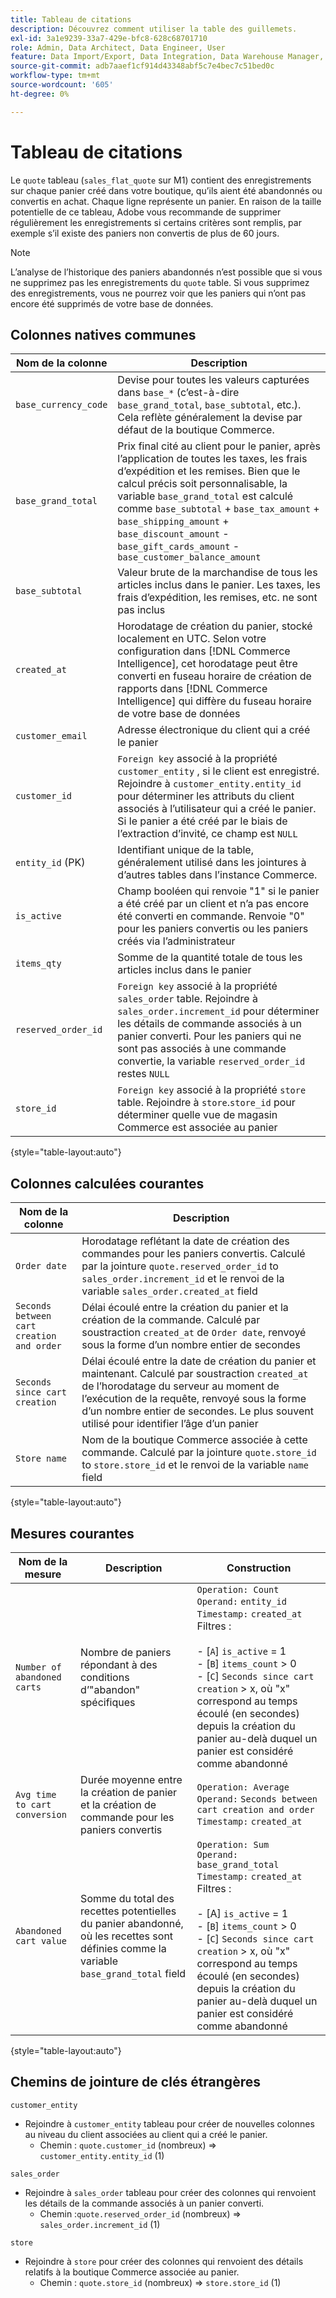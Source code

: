 ```yaml
---
title: Tableau de citations
description: Découvrez comment utiliser la table des guillemets.
exl-id: 3a1e9239-33a7-429e-bfc8-628c68701710
role: Admin, Data Architect, Data Engineer, User
feature: Data Import/Export, Data Integration, Data Warehouse Manager, Commerce Tables
source-git-commit: adb7aaef1cf914d43348abf5c7e4bec7c51bed0c
workflow-type: tm+mt
source-wordcount: '605'
ht-degree: 0%

---
```


# Tableau de citations

Le `quote` tableau (`sales_flat_quote` sur M1) contient des enregistrements sur chaque panier créé dans votre boutique, qu’ils aient été abandonnés ou convertis en achat. Chaque ligne représente un panier. En raison de la taille potentielle de ce tableau, Adobe vous recommande de supprimer régulièrement les enregistrements si certains critères sont remplis, par exemple s’il existe des paniers non convertis de plus de 60 jours.

>[!NOTE]
>
>L’analyse de l’historique des paniers abandonnés n’est possible que si vous ne supprimez pas les enregistrements du `quote` table. Si vous supprimez des enregistrements, vous ne pourrez voir que les paniers qui n’ont pas encore été supprimés de votre base de données.

## Colonnes natives communes

| **Nom de la colonne** | **Description** |
|---|---|
| `base_currency_code` | Devise pour toutes les valeurs capturées dans `base_*` (c’est-à-dire `base_grand_total`, `base_subtotal`, etc.). Cela reflète généralement la devise par défaut de la boutique Commerce. |
| `base_grand_total` | Prix final cité au client pour le panier, après l’application de toutes les taxes, les frais d’expédition et les remises. Bien que le calcul précis soit personnalisable, la variable `base_grand_total` est calculé comme `base_subtotal` + `base_tax_amount` + `base_shipping_amount` + `base_discount_amount` - `base_gift_cards_amount` - `base_customer_balance_amount` |
| `base_subtotal` | Valeur brute de la marchandise de tous les articles inclus dans le panier. Les taxes, les frais d’expédition, les remises, etc. ne sont pas inclus |
| `created_at` | Horodatage de création du panier, stocké localement en UTC. Selon votre configuration dans [!DNL Commerce Intelligence], cet horodatage peut être converti en fuseau horaire de création de rapports dans [!DNL Commerce Intelligence] qui diffère du fuseau horaire de votre base de données |
| `customer_email` | Adresse électronique du client qui a créé le panier |
| `customer_id` | `Foreign key` associé à la propriété `customer_entity` , si le client est enregistré. Rejoindre à `customer_entity.entity_id` pour déterminer les attributs du client associés à l’utilisateur qui a créé le panier. Si le panier a été créé par le biais de l’extraction d’invité, ce champ est `NULL` |
| `entity_id` (PK) | Identifiant unique de la table, généralement utilisé dans les jointures à d’autres tables dans l’instance Commerce. |
| `is_active` | Champ booléen qui renvoie &quot;1&quot; si le panier a été créé par un client et n’a pas encore été converti en commande. Renvoie &quot;0&quot; pour les paniers convertis ou les paniers créés via l’administrateur |
| `items_qty` | Somme de la quantité totale de tous les articles inclus dans le panier |
| `reserved_order_id` | `Foreign key` associé à la propriété `sales_order` table. Rejoindre à `sales_order.increment_id` pour déterminer les détails de commande associés à un panier converti. Pour les paniers qui ne sont pas associés à une commande convertie, la variable `reserved_order_id` restes `NULL` |
| `store_id` | `Foreign key` associé à la propriété `store` table. Rejoindre à `store`.`store_id` pour déterminer quelle vue de magasin Commerce est associée au panier |

{style="table-layout:auto"}

## Colonnes calculées courantes

| **Nom de la colonne** | **Description** |
|---|---|
| `Order date` | Horodatage reflétant la date de création des commandes pour les paniers convertis. Calculé par la jointure `quote.reserved_order_id` to `sales_order.increment_id` et le renvoi de la variable `sales_order.created_at` field |
| `Seconds between cart creation and order` | Délai écoulé entre la création du panier et la création de la commande. Calculé par soustraction `created_at` de `Order date`, renvoyé sous la forme d’un nombre entier de secondes |
| `Seconds since cart creation` | Délai écoulé entre la date de création du panier et maintenant. Calculé par soustraction `created_at` de l’horodatage du serveur au moment de l’exécution de la requête, renvoyé sous la forme d’un nombre entier de secondes. Le plus souvent utilisé pour identifier l’âge d’un panier |
| `Store name` | Nom de la boutique Commerce associée à cette commande. Calculé par la jointure `quote.store_id` to `store.store_id` et le renvoi de la variable `name` field |

{style="table-layout:auto"}

## Mesures courantes

| **Nom de la mesure** | **Description** | **Construction** |
|---|---|---|
| `Number of abandoned carts` | Nombre de paniers répondant à des conditions d’&quot;abandon&quot; spécifiques | `Operation: Count`<br/>`Operand:` `entity_id`<br/>`Timestamp:` `created_at`<br/>Filtres :<br><br>- \[`A`\] `is_active` = 1<br>- \[`B`\] `items_count` > 0<br>- \[`C`\] `Seconds since cart creation` > x, où &quot;x&quot; correspond au temps écoulé (en secondes) depuis la création du panier au-delà duquel un panier est considéré comme abandonné |
| `Avg time to cart conversion` | Durée moyenne entre la création de panier et la création de commande pour les paniers convertis | `Operation: Average`<br>`Operand:` `Seconds between cart creation and order`<br>`Timestamp:` `created_at` |
| `Abandoned cart value` | Somme du total des recettes potentielles du panier abandonné, où les recettes sont définies comme la variable `base_grand_total` field | `Operation: Sum`<br>`Operand:` `base_grand_total`<br>`Timestamp:` `created_at`<br>Filtres :<br><br>- \[A\] `is_active` = 1<br>- \[`B`\] `items_count` > 0<br>- \[`C`\] `Seconds since cart creation` > x, où &quot;x&quot; correspond au temps écoulé (en secondes) depuis la création du panier au-delà duquel un panier est considéré comme abandonné |

{style="table-layout:auto"}

## Chemins de jointure de clés étrangères

`customer_entity`

* Rejoindre à `customer_entity` tableau pour créer de nouvelles colonnes au niveau du client associées au client qui a créé le panier.
   * Chemin : `quote.customer_id` (nombreux) => `customer_entity.entity_id` (1)

`sales_order`

* Rejoindre à `sales_order` tableau pour créer des colonnes qui renvoient les détails de la commande associés à un panier converti.
   * Chemin :`quote.reserved_order_id` (nombreux) => `sales_order.increment_id` (1)

`store`

* Rejoindre à `store` pour créer des colonnes qui renvoient des détails relatifs à la boutique Commerce associée au panier.
   * Chemin : `quote.store_id` (nombreux) => `store.store_id` (1)
